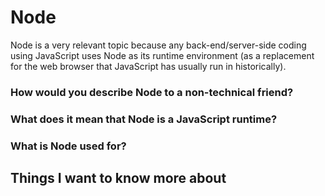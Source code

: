 # Node

Node is a very relevant topic because any back-end/server-side coding using JavaScript uses Node as its runtime environment (as a replacement for the web browser that JavaScript has usually run in historically).

### How would you describe Node to a non-technical friend?



### What does it mean that Node is a JavaScript runtime?



### What is Node used for?



## Things I want to know more about
